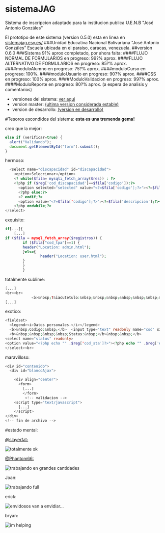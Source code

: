 sistemaJAG
==========

Sistema de inscripcion adaptado para la institucion publica U.E.N.B "José Antonio Gonzáles"

El prototipo de este sistema (version 0.5.0) esta en linea en [sistemajag.esy.es/](http://sistemajag.esy.es/)
###Unidad Educativa Nacional Bolivariana "José Antonio Gonzáles"
Escuela ubicada en el paraiso, caracas, venezuela.
##version 0.6.0
###Sistema 91% aprox completado, por ahora falta:
####FLUJO NORMAL DE FORMULARIOS
en progreso: 99?% aprox.
####FLUJO ALTERNATIVO DE FORMULARIOS
en progreso: 85?% aprox.
####moduloAlumno
en progreso: 75?% aprox.
####moduloCurso
en progreso: 100%.
####moduloUsuario
en progreso: 90?% aprox.
####CSS
en progreso: 100% aprox.
####ModuloValidacion
en progreso: 99?% aprox.
####ModuloReporte
en progreso: 80?% aprox.
(a espera de analisis y comentarios)

* versiones del sistema: [ver aqui](https://github.com/slayerfat/sistemaJAG/releases)
* version master: [(ultima version considerada estable)](https://github.com/slayerfat/sistemaJAG/archive/master.zip)
* version de desarrollo: [(version en desarrollo)](https://github.com/slayerfat/sistemaJAG/archive/desarrollo.zip)

#Tesoros escondidos del sistema:
**esta es una tremenda gema!**

creo que la mejor:

```javascript
else if (verificar=true) {
  alert("Validando");
  document.getElementById("form").submit();
}
```

hermoso:
```php
  <select name="discapacidad" id="discapacidad">
    <option>Seleccionar</option>
    <? while($fila= mysqli_fetch_array($res)) : ?>
    <?php if ($reg['cod_discapacidad']==$fila['codigo']):?>
      <option selected="selected" value="<?=$fila['codigo'];?>"><?=$fila['descripcion'];?></option>
      <?php else:?>
      <? endif;?>
      <option value="<?=$fila['codigo'];?>"><?=$fila['descripcion'];?></option>
    <?php endwhile;?>
</select>
```
exquisito:
```php
if[...]{
    [...]
if ($fila = mysql_fetch_array($registros)) {
        if ($fila["cod_tpa"]==1) {
        header("Location: admin.html");
        }else{
                header("Location: user.html");
        }
        }
        }
```
totalmente sublime:
```php
[...]
<br><br>
            <b>&nbsp;T&iacutetulo:&nbsp;&nbsp;&nbsp;&nbsp;&nbsp;&nbsp;&nbsp;&nbsp;&nbsp;&nbsp;&nbsp;&nbsp;</b> <input type="text" id="titn" name="titn" size="80" maxlength="80" value="<?php echo $reg["tit"]; ?>"/><br>
[...]
```

exotico:
```php
<fieldset>
  <legend><i>Datos personales.</i></legend>
  <b>&nbsp;Codigo:&nbsp;</b>  <input type="text" readonly name="cod" size="4" maxlength="4" value="<?php echo $reg["cod_prof"]; ?>">
  <b>&nbsp;&nbsp;&nbsp;&nbsp;Status:&nbsp;</b>&nbsp;&nbsp;</b>
<select name="status" readonly>
<option value="<?php echo "" .$reg['cod_sta']?>"><?php echo "" .$reg['des_sta']?></option>
</select><br>
```
maravilloso:

```php
<div id="contenido">
  <div id="blancoAjax">

    <div align="center">
      <form>
        [...]
        </form>
         <!-- validacion -->
    <script type="text/javascript">
      [...]
    </script>
</div>
<!-- fin de archivo -->
```

#estado mental:

[@slayerfat:](https://github.com/slayerfat)

![totalmente ok](http://mattburnscoventry.files.wordpress.com/2011/03/mental-breakdown.gif)

[@Phantom66:](https://github.com/Phantom66)

![trabajando en grandes cantidades](https://38.media.tumblr.com/ad317d02a7b30679130173591754fd09/tumblr_nb21abAizP1tjsogwo1_500.gif)

Joan:

![trabajando full](http://c1.thejournal.ie/media/2013/08/dudefriday.gif)

erick:

![envidosos van a envidiar...](http://i.imgur.com/lz7hOlC.gif)

bryan:

![im helping](http://i.imgur.com/0kjLR.jpg)
